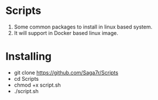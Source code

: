 # Scripts
1. Some common packages to install in linux based system.
2. It will support in Docker based linux image. 

# Installing 
* git clone https://github.com/Saga7r/Scripts
* cd Scripts
* chmod +x script.sh
* ./script.sh
